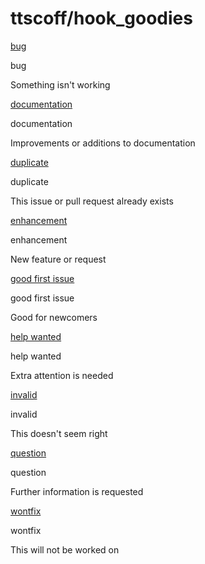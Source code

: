 # ttscoff/hook\_goodies

 [bug](https://github.com/ttscoff/hook_goodies/labels/bug)

 bug

Something isn't working

 [documentation](https://github.com/ttscoff/hook_goodies/labels/documentation)

 documentation

Improvements or additions to documentation

 [duplicate](https://github.com/ttscoff/hook_goodies/labels/duplicate)

 duplicate

This issue or pull request already exists

 [enhancement](https://github.com/ttscoff/hook_goodies/labels/enhancement)

 enhancement

New feature or request

 [good first issue](https://github.com/ttscoff/hook_goodies/labels/good%20first%20issue)

 good first issue

Good for newcomers

 [help wanted](https://github.com/ttscoff/hook_goodies/labels/help%20wanted)

 help wanted

Extra attention is needed

 [invalid](https://github.com/ttscoff/hook_goodies/labels/invalid)

 invalid

This doesn't seem right

 [question](https://github.com/ttscoff/hook_goodies/labels/question)

 question

Further information is requested

 [wontfix](https://github.com/ttscoff/hook_goodies/labels/wontfix)

 wontfix

This will not be worked on

